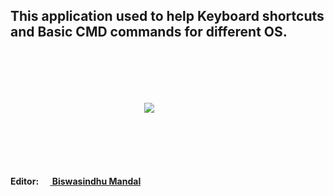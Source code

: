 <!-- # About -->


## This application used to help Keyboard shortcuts and Basic CMD commands for different OS.

</br></br></br></br>
<div style="margin:auto;padding:1px;max-width:15%">
    <a href="https://github.com/artbindu" target="_blank"><img align="middle" src="https://artbindu.github.io/EssentialCmd/src/favicon.ico"></a>
</div>
</br></br></br></br></br>

**Editor:  [<img width="15px" padding="1px" src="https://cdn.simpleicons.org/github"/> Biswasindhu Mandal](https://github.com/artbindu)**<br>
